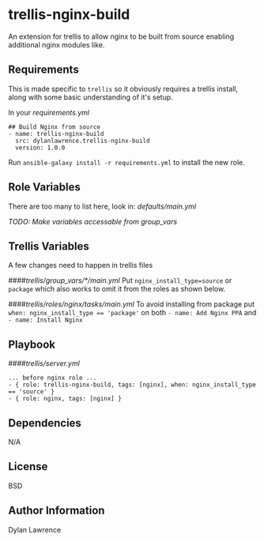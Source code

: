trellis-nginx-build
=========

An extension for trellis to allow nginx to be built from source enabling additional nginx modules like.

Requirements
------------

This is made specific to `trellis` so it obviously requires a trellis install, along with some basic understanding of it's setup. 


In your _requirements.yml_

    ## Build Nginx from source
    - name: trellis-nginx-build
      src: dylanlawrence.trellis-nginx-build
      version: 1.0.0

Run `ansible-galaxy install -r requirements.yml` to install the new role.

Role Variables
--------------

There are too many to list here, look in: _defaults/main.yml_

_TODO: Make variables accessable from group_vars_


Trellis Variables
--------------

A few changes need to happen in trellis files



####_trellis/group_vars/*/main.yml_ 
Put `nginx_install_type=source` or `package` which also works to omit it from the roles as shown below. 

####_trellis/roles/nginx/tasks/main.yml_
To avoid installing from package put `when: nginx_install_type == 'package'` on both `- name: Add Nginx PPA` and `- name: Install Nginx`

Playbook
----------------

####_trellis/server.yml_
    
    ... before nginx role ...
    - { role: trellis-nginx-build, tags: [nginx], when: nginx_install_type == 'source' }
    - { role: nginx, tags: [nginx] }


Dependencies
------------

N/A

License
-------

BSD

Author Information
------------------

Dylan Lawrence


